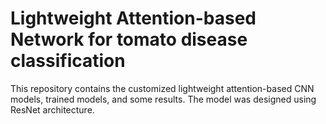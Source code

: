 # Lightweight Attention-based Network for tomato disease classification
This repository contains the customized lightweight attention-based CNN models, trained models, and some results. The model was designed using ResNet architecture.
